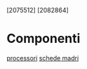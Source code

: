 [2075512]
[2082864]
# Componenti
[processori](componenti/processori.md)
[schede madri](componenti/schede_madri.md)
